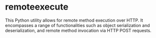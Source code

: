 # remoteexecute
 This Python utility allows for remote method execution over HTTP. It encompasses a range of functionalities such as object serialization and deserialization, and remote method invocation via HTTP POST requests.
